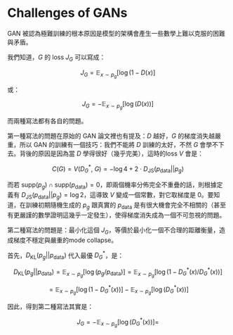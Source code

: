# Challenges of GANs

GAN 被認為極難訓練的根本原因是模型的架構會產生一些數學上難以克服的困難與矛盾。

我們知道，$`G`$ 的 loss $`J_G`$ 可以寫成：

```math
J_G= \mathbb{E}_{x \sim p_g}[ \log(1 - D(x) ]
```

或：

```math
J_G= -\mathbb{E}_{x \sim p_g}[ \log(D(x)) ]
```

而兩種寫法都有各自的問題。

第一種寫法的問題在原始的 GAN 論文裡也有提及：$`D`$ 越好，$`G`$ 的梯度消失越嚴重，所以 GAN 的訓練有一個技巧：我們不能將 $`D`$ 訓練的太好，不然 $`G`$ 會學不下去。背後的原因是因為當 $`D`$ 學得很好（幾乎完美），這時的loss $`V`$ 會是：

```math
C(G)=V(D^*_G,\ G)=-\log 4+2\cdot D_{\text{JS}}(p_{\text{data}}||p_g)
```

而若 $`\text{supp}(p_g) \cap\text{supp}(p_{\text{data}})=0`$，即兩個機率分佈完全不重疊的話，則根據定義有 $`D_{\text{JS}}(p_{\text{data}}||p_g)=\log 2`$，這導致 $`V`$ 變成一個常數，對它取梯度是 $`0`$。要知道，在訓練初期隨機生成的 $`p_g`$ 跟真實的 $`p_{\text{data}}`$ 是有很大機會完全不相關的（甚至有更嚴謹的數學證明這幾乎一定發生），使得梯度消失成為一個不可忽視的問題。

第二種寫法的問題是：最小化這個 $`J_G`$，等價於最小化一個不合理的距離衡量，造成梯度不穩定與嚴重的mode collapse。

首先，$`D_{\text{KL}}(p_{g}||p_{\text{data}})`$ 代入最優 $`D^*_G`$，是：

```math
D_{\text{KL}}(p_{g}||p_{\text{data}})=\mathbb{E}_{x\sim p_g}[\log(p_g/p_{\text{data}})]=\mathbb{E}_{x\sim p_g}[\log(1-D^*_G(x)/D^*_G(x))]
```
```math
=\mathbb{E}_{x\sim p_g}[\log(1-D^*_G(x))]-\mathbb{E}_{x\sim p_g}[\log(D^*_G(x))]
```

因此，得到第二種寫法其實是：

```math
J_G=-\mathbb{E}_{x\sim p_g}[\log(D^*_G(x))]=
```
